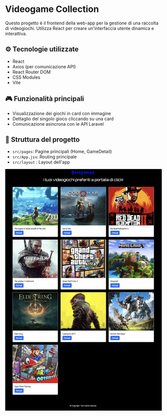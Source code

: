 # Videogame Collection

Questo progetto è il frontend della web-app per la gestione di una raccolta di videogiochi. Utilizza React per creare un'interfaccia utente dinamica e interattiva.

## ⚙️ Tecnologie utilizzate
- React
- Axios (per comunicazione API)
- React Router DOM
- CSS Modules
- Vite

## 🎮 Funzionalità principali
- Visualizzazione dei giochi in card con immagine
- Dettaglio del singolo gioco cliccando su una card
- Comunicazione asincrona con le API Laravel

## 📁 Struttura del progetto
- `src/pages`: Pagine principali (Home, GameDetail)
- `src/App.jsx`: Routing principale
- `src/layout` : Layout dell'app

![Home](./public/home.png)